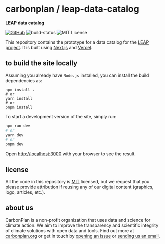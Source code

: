 # carbonplan / leap-data-catalog

**LEAP data catalog**

[![GitHub][github-badge]][github]
![build-status][]
![MIT License][]

[github]: https://github.com/carbonplan/leap-data-catalog
[github-badge]: https://badgen.net/badge/-/github?icon=github&label
[build-status]: https://img.shields.io/github/deployments/carbonplan/leap-data-catalog/Production?label=vercel&logo=vercel
[mit license]: https://badgen.net/badge/license/MIT/blue

This repository contains the prototype for a data catalog for the [LEAP project](https://leap.columbia.edu/). It is built using [Next.js](https://nextjs.org/) and [Vercel](https://vercel.com/).

## to build the site locally

Assuming you already have `Node.js` installed, you can install the build dependencies as:

```shell
npm install .
# or
yarn install
# or
pnpm install
```

To start a development version of the site, simply run:

```bash
npm run dev
# or
yarn dev
# or
pnpm dev
```

Open [http://localhost:3000](http://localhost:3000) with your browser to see the result.

## license

All the code in this repository is [MIT](https://choosealicense.com/licenses/mit/) licensed, but we request that you please provide attribution if reusing any of our digital content (graphics, logo, articles, etc.).

## about us

CarbonPlan is a non-profit organization that uses data and science for climate action. We aim to improve the transparency and scientific integrity of climate solutions with open data and tools. Find out more at [carbonplan.org](https://carbonplan.org/) or get in touch by [opening an issue](https://github.com/carbonplan/ncview-js/issues/new) or [sending us an email](mailto:hello@carbonplan.org).
